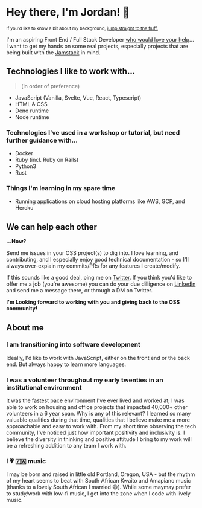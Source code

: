 # Hey there, I'm Jordan! 👋 
<sup>If you'd like to know a bit about my background, <a href="#about-me">jump straight to the fluff.</a></sup>

I'm an aspiring Front End / Full Stack Developer [who would love your help](#we-can-help-each-other)... I want to get my hands on some real projects, especially projects that are being built with the [Jamstack](https://jamstack.org/) in mind. 

## Technologies I like to work with...
> (in order of preference)
- JavaScript (Vanilla, Svelte, Vue, React, Typescript)
- HTML & CSS
- Deno runtime
- Node runtime

### Technologies I've used in a workshop or tutorial, but need further guidance with...
- Docker
- Ruby (incl. Ruby on Rails)
- Python3
- Rust

### Things I'm learning in my spare time
- Running applications on cloud hosting platforms like AWS, GCP, and Heroku

## We can help each other
**...How?**

Send me issues in your OSS project(s) to dig into. I love learning, and contributing, and I especially enjoy good technical documentation - so I'll always over-explain my commits/PRs for any features I create/modify. 

If this sounds like a good deal, ping me on [Twitter](https://twitter.com/Halfro_American). If you think you'd like to offer me a job (you're awesome) you can do your due dilligence on [LinkedIn](https://www.linkedin.com/in/jordanhailey/) and send me a message there, or through a DM on Twitter.

**I'm Looking forward to working with you and giving back to the OSS community!**

## About me
### I am transitioning into software development
Ideally, I'd like to work with JavaScript, either on the front end or the back end. But always happy to learn more languages.

### I was a volunteer throughout my early twenties in an institutional environment
It was the fastest pace environment I've ever lived and worked at; I was able to work on housing and office projects that impacted 40,000+ other volunteers in a 6 year span. Why is any of this relevant? I learned so many valuable qualities during that time, qualities that I believe make me a more approachable and easy to work with. From my short time observing the tech community, I've noticed just how important positivity and inclusivity is. I believe the diversity in thinking and positive attitude I bring to my work will be a refreshing addition to any team I work with.

### I 💗 🇿🇦 music
I may be born and raised in little old Portland, Oregon, USA - but the rhythm of my heart seems to beat with South African Kwaito and Amapiano music (thanks to a lovely South African I married 😄). While some maymay prefer to study/work with low-fi music, I get into the zone when I code with lively music.
